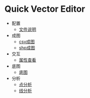 # Quick Vector Editor

- 配置
  - [文件说明](./config/文件说明.md)
- 成图
  - [csv成图](./成图/csv成图.md)
  - [shp成图](./成图/shp成图.md)
- 交互
  - [属性查看](./交互/属性查看.md)
- 底图
  - [底图](./底图/底图.md)
- 分析
  - [点分析](./分析/点分析.md)
  - [线分析](./分析/线段分析.md)

